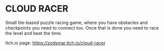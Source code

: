 # CLOUD RACER

Small tile-based puzzle racing game, where you have obstacles and checkpoints you need to connect too. Once that is done you need to race the level and beat the time.

Itch.io page: https://zodsmar.itch.io/cloud-racer
